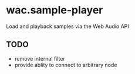 # wac.sample-player

Load and playback samples via the Web Audio API

## TODO
- remove internal filter
- provide ablity to connect to arbitrary node
